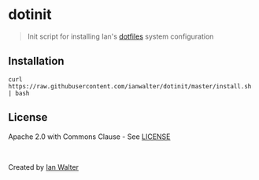 # dotinit
> Init script for installing Ian's [dotfiles][dotfilesUrl] system configuration

## Installation

```console
curl https://raw.githubusercontent.com/ianwalter/dotinit/master/install.sh | bash
```

## License

Apache 2.0 with Commons Clause - See [LICENSE][licenseUrl]

&nbsp;

Created by [Ian Walter](https://iankwalter.com)

[dotfilesUrl]: https://github.com/ianwalter/dotfiles
[licenseUrl]: https://github.com/ianwalter/dotinit/blob/master/LICENSE
